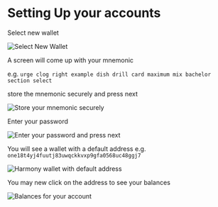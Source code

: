 # Setting Up your accounts

Select new wallet

![Select New Wallet](https://github.com/harmony-one/docs-home/tree/041b67b5a621ad2463849889d9d29b3bb7789032/.gitbook/assets/screen-shot-2019-08-05-at-6.16.08-pm-1.png)

A screen will come up with your mnemonic

e.g. `urge clog right example dish drill card maximum mix bachelor section select`

store the mnemonic securely and press next

![Store your mnemonic securely](https://github.com/harmony-one/docs-home/tree/041b67b5a621ad2463849889d9d29b3bb7789032/.gitbook/assets/screen-shot-2019-08-05-at-6.19.36-pm.png)

Enter your password

![Enter your password and press next](https://github.com/harmony-one/docs-home/tree/041b67b5a621ad2463849889d9d29b3bb7789032/.gitbook/assets/screen-shot-2019-08-05-at-6.20.49-pm.png)

You will see a wallet with a default address e.g. `one18t4yj4fuutj83uwqckkvxp9gfa0568uc48ggj7`

![Harmony wallet with default address](https://github.com/harmony-one/docs-home/tree/041b67b5a621ad2463849889d9d29b3bb7789032/.gitbook/assets/screen-shot-2019-08-05-at-6.22.24-pm.png)

You may new click on the address to see your balances

![Balances for your account](https://github.com/harmony-one/docs-home/tree/041b67b5a621ad2463849889d9d29b3bb7789032/.gitbook/assets/screen-shot-2019-08-05-at-6.23.55-pm.png)

